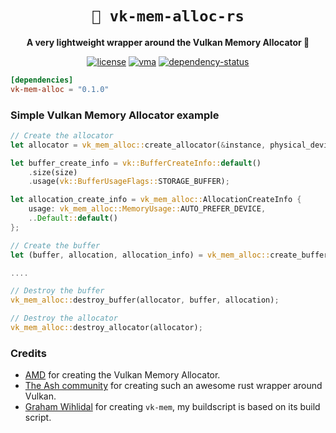 <!-- markdownlint-disable-file MD041 -->
<!-- markdownlint-disable-file MD033 -->

<div align="center">

# `🌋 vk-mem-alloc-rs`

**A very lightweight wrapper around the Vulkan Memory Allocator 🦀**

[![license][license-badge]][license-url]
[![vma][vma-badge]][vma-url]
[![dependency-status][dependency-badge]][dependency-url]

[license-badge]: https://img.shields.io/badge/License-MIT/Apache_2.0-blue.svg
[license-url]: LICENSE-MIT

[vma-badge]: https://img.shields.io/badge/Vulkan%20Memory%20Allocator-3.0.1-orange
[vma-url]: https://github.com/GPUOpen-LibrariesAndSDKs/VulkanMemoryAllocator

[dependency-badge]: https://deps.rs/repo/github/projectkml/vk-mem-alloc-rs/status.svg
[dependency-url]: https://deps.rs/repo/github/projectkml/vk-mem-alloc-rs

</div>

```toml
[dependencies]
vk-mem-alloc = "0.1.0"
```

### Simple Vulkan Memory Allocator example
```Rust
// Create the allocator
let allocator = vk_mem_alloc::create_allocator(&instance, physical_device, &device).unwrap();

let buffer_create_info = vk::BufferCreateInfo::default()
    .size(size)
    .usage(vk::BufferUsageFlags::STORAGE_BUFFER);

let allocation_create_info = vk_mem_alloc::AllocationCreateInfo {
    usage: vk_mem_alloc::MemoryUsage::AUTO_PREFER_DEVICE,
    ..Default::default()
};

// Create the buffer
let (buffer, allocation, allocation_info) = vk_mem_alloc::create_buffer(allocator, &buffer_create_info, &allocation_create_info).unwrap();

....

// Destroy the buffer
vk_mem_alloc::destroy_buffer(allocator, buffer, allocation);

// Destroy the allocator
vk_mem_alloc::destroy_allocator(allocator);
```

### Credits
* [AMD](https://gpuopen.com/vulkan-memory-allocator/) for creating the Vulkan Memory Allocator.
* [The Ash community](https://github.com/ash-rs/ash) for creating such an awesome rust wrapper around Vulkan.
* [Graham Wihlidal](https://github.com/gwihlidal/vk-mem-rs) for creating `vk-mem`, my buildscript is based on its build script.